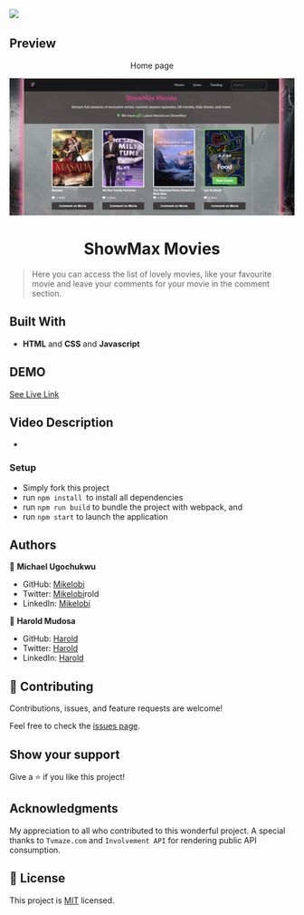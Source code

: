 ![](https://img.shields.io/badge/Microverse-blueviolet)

## Preview
<p align="center">Home page</p>
<img src="./src/assets/Capture.PNG">

<h1 align="center"> ShowMax Movies </h1>

> Here you can access the list of lovely movies, like your favourite movie and leave your comments for your movie in the comment section.


## Built With

- **HTML** and **CSS** and **Javascript**

## DEMO

[See Live Link](https://mikelobi.github.io/Showmax-Movies/dist)

## Video Description

- 

### Setup

- Simply fork this project
- run `npm install `to install all dependencies
- run `npm run build` to bundle the project with webpack, and
- run `npm start` to launch the application

## Authors

👤 **Michael Ugochukwu**

- GitHub: [Mikelobi](https://github.com/Mikelobi) 
- Twitter: [Mikelobi](https://twitter.com/omulum)rold
- LinkedIn: [Mikelobi](https://linkedin.com/in/ugochukwu-omulu-b9697663)

👤 **Harold Mudosa**

- GitHub: [Harold](https://github.com/haroldmud)
- Twitter: [Harold](https://twitter.com/MudosaHarold)
- LinkedIn: [Harold](https://linkedin.com/in/ugochukwu-omulu-b9697663)

## 🤝 Contributing

Contributions, issues, and feature requests are welcome!

Feel free to check the [issues page](https://github.com/Mikelobi/Show-Movies/issues).

## Show your support

Give a ⭐️ if you like this project!

## Acknowledgments

My appreciation to all who contributed to this wonderful project. A special thanks to `Tvmaze.com` and `Involvement API` for rendering public API consumption. 

## 📝 License

This project is [MIT](https://opensource.org/licenses/MIT) licensed.